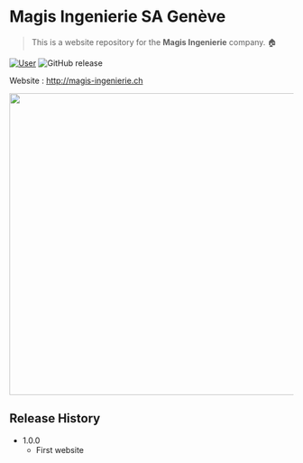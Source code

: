 # Magis Ingenierie SA Genève

> This is a website repository for the **Magis Ingenierie** company. :house: 

[![User][github-image]][github-url]
![GitHub release](https://img.shields.io/badge/release-v1.0.0-brightgreen.svg?style=flat-square)

Website : <http://magis-ingenierie.ch>

<p align="center">
  <img src="https://cdn.dribbble.com/users/2512634/screenshots/5043083/plan_de_travail_1.png"
       width="650" height="535">
</p>

## Release History
* 1.0.0
    * First website

<!-- Markdown link & img dfn's -->
[github-image]: https://img.shields.io/badge/user-LucileM-pink.svg?logo=github&longCache=true&style=flat-square
[github-url]: https://lucilem.github.io/
